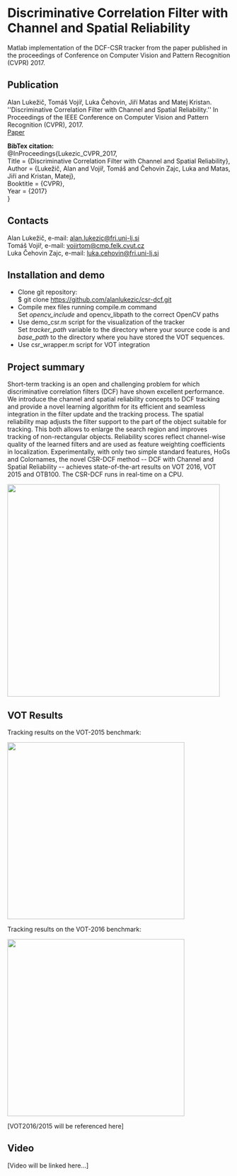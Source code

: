 # Discriminative Correlation Filter with Channel and Spatial Reliability

Matlab implementation of the DCF-CSR tracker from the paper published in the proceedings of Conference on Computer Vision and Pattern Recognition (CVPR) 2017.

## Publication
Alan Lukežič, Tomáš Vojíř, Luka Čehovin, Jiří Matas and Matej Kristan. ''Discriminative Correlation Filter with Channel and Spatial Reliability.'' In Proceedings of the IEEE Conference on Computer Vision and Pattern Recognition (CVPR), 2017.</br>
[Paper](https://arxiv.org/abs/1611.08461)

<b>BibTex citation:</b><br>
@InProceedings{Lukezic_CVPR_2017,<br>
Title = {Discriminative Correlation Filter with Channel and Spatial Reliability},<br>
Author = {Lukežič, Alan and Vojíř, Tomáš and Čehovin Zajc, Luka and Matas, Jiří and Kristan, Matej},<br>
Booktitle = {CVPR},<br>
Year = {2017}<br>
}

## Contacts

Alan Lukežič, e-mail: alan.lukezic@fri.uni-lj.si </br>
Tomáš Vojíř, e-mail: vojirtom@cmp.felk.cvut.cz </br>
Luka Čehovin Zajc, e-mail: luka.cehovin@fri.uni-lj.si </br>

## Installation and demo
* Clone git repository: </br>
    $ git clone https://github.com/alanlukezic/csr-dcf.git
* Compile mex files running compile.m command </br>
	Set <i>opencv_include</i> and opencv_libpath to the correct OpenCV paths
* Use demo_csr.m script for the visualization of the tracker </br>
	Set <i>tracker_path</i> variable to the directory where your source code is and <i>base_path</i> to the directory where you have stored the VOT sequences.
* Use csr_wrapper.m script for VOT integration
	
## Project summary
Short-term tracking is an open and challenging problem for which discriminative correlation filters (DCF) have shown excellent performance. We introduce the channel and spatial reliability concepts to DCF tracking and provide a novel learning algorithm for its efficient and seamless integration in the filter update and the tracking process. The spatial reliability map adjusts the filter support to the part of the object suitable for tracking. This both allows to enlarge the search region and improves tracking of non-rectangular objects. Reliability scores reflect channel-wise quality of the learned filters and are used as feature weighting coefficients in localization. Experimentally, with only two simple standard features, HoGs and Colornames, the novel CSR-DCF method -- DCF with Channel and Spatial Reliability -- achieves state-of-the-art results on VOT 2016, VOT 2015 and OTB100. The CSR-DCF runs in real-time on a CPU.

<p style="width:100%, text-align:center"><a href="url"><img src="https://user-images.githubusercontent.com/12802864/26883749-54b16eae-4b9e-11e7-8506-94c211331218.png" width="480"></a></p>

## VOT Results
Tracking results on the VOT-2015 benchmark:
<div>
<a href="url"><img src="https://user-images.githubusercontent.com/12802864/26885137-0fa669dc-4ba2-11e7-8b41-52adfdfcf767.PNG" text-align="left" width="400"></a>
</div>

Tracking results on the VOT-2016 benchmark:
<div>
<a href="url"><img src="https://user-images.githubusercontent.com/12802864/26885151-1a6049c4-4ba2-11e7-9c30-0c3bf0f87943.PNG" text-align="right" width="400"></a>
</div>

[VOT2016/2015 will be referenced here]

## Video
[Video will be linked here…]
